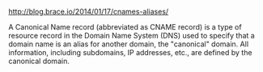http://blog.brace.io/2014/01/17/cnames-aliases/

A Canonical Name record (abbreviated as CNAME record) is a type of resource record in the Domain Name System (DNS) used to specify that a domain name is an alias for another domain, the "canonical" domain. All information, including subdomains, IP addresses, etc., are defined by the canonical domain.
